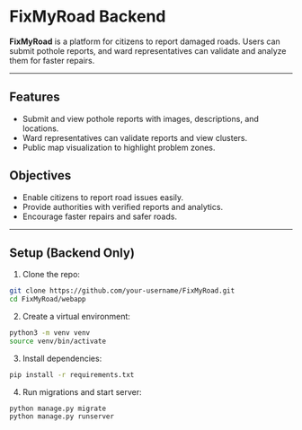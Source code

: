 # FixMyRoad Backend

**FixMyRoad** is a platform for citizens to report damaged roads. Users can submit pothole reports, and ward representatives can validate and analyze them for faster repairs.

---

## Features

- Submit and view pothole reports with images, descriptions, and locations.  
- Ward representatives can validate reports and view clusters.  
- Public map visualization to highlight problem zones.  


## Objectives

- Enable citizens to report road issues easily.  
- Provide authorities with verified reports and analytics.  
- Encourage faster repairs and safer roads.  

---


## Setup (Backend Only)

1. Clone the repo:  
```bash
git clone https://github.com/your-username/FixMyRoad.git
cd FixMyRoad/webapp
```

2. Create a virtual environment:
```bash
python3 -m venv venv
source venv/bin/activate
```

3. Install dependencies:
```bash
pip install -r requirements.txt
```

4. Run migrations and start server:
```
python manage.py migrate
python manage.py runserver
```
